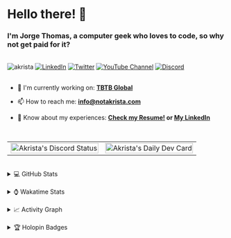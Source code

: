 # Hello there! 👋

### I'm Jorge Thomas, a computer geek who loves to code, so why not get paid for it?

</br>
<div align="left">
<img src="https://komarev.com/ghpvc/?username=akrista&label=Profile%20views&color=0e75b6&style=flat" alt="akrista" />
  <a href="https://www.linkedin.com/in/akrista/"><img src="https://img.shields.io/static/v1?logo=linkedin&style=flat&color=0072b1&label=LinkedIn&message=%E2%9B%B3"
      alt="LinkedIn"
    /></a>
  <a href="https://twitter.com/notakrista"><img src="https://img.shields.io/badge/follow-%40notakrista-1DA1F2?logo=twitter&style=flat&label=Twitter&color=0072b1&logoColor=ffffff"
      alt="Twitter"
    /></a>
    <a href="https://www.youtube.com/channel/UCXJa_ZGSEtalwFNbsupmjtg"><img alt="YouTube Channel" src="https://img.shields.io/youtube/channel/subscribers/UCXJa_ZGSEtalwFNbsupmjtg?style=flat&color=0072b1&logoColor=ffffff&logo=youtube&label=Youtube"></a>
      <a href="https://discordapp.com/users/Akrista#1410"><img alt="Discord" src="https://img.shields.io/discord/354241190947717120?style=flat&color=0072b1&logoColor=ffffff&logo=discord&label=Discord"></a>
  </br>
  </br>

- 🔭 I'm currently working on: **[TBTB Global](https://tbtb.global/)**

- 📫 How to reach me: **info@notakrista.com**

- 📄 Know about my experiences: **[Check my Resume!](https://drive.google.com/file/d/1bDduXngJVVVsnUU1-Z36JSxIotYRIbOf/view?usp=drive_link) or [My LinkedIn](https://linkedin.com/in/akrista/)**

</br>

<table style="border: none; border-collapse: collapse; width: 100%;">
<tr>
<td valign="top" width="50%" style="border: none;" align="center">

<a href="https://discordapp.com/users/Akrista#1410">
<img src="https://lanyard.cnrad.dev/api/130525871277735937" width="100%" style="max-width: 400px;" alt="Akrista's Discord Status" />
</a>

</td>
<td valign="top" width="50%" style="border: none;" align="center">

<a href="https://app.daily.dev/akrista">
<img src="https://api.daily.dev/devcards/v2/nQnOqdJn5BJngPoIsO4MP.png?type=wide&r=s7y" width="100%" style="max-width: 400px;" alt="Akrista's Daily Dev Card"/>
</a>

</td>
</tr>
</table>

</br>

<details>
<summary>💻 GitHub Stats</summary>

</br>

<a href="https://github.com/ryo-ma/github-profile-trophy">
<img src="https://github-profile-trophy.vercel.app/?username=akrista&theme=gruvbox&no-bg=true&row=2&column=3&no-frame=true" alt="akrista" />
</a>

</br>

<table style="border: none; border-collapse: collapse;">
<tr>
<td valign="top" width="50%" style="border: none;">
<a href="https://github.com/anuraghazra/github-readme-stats">
<img src="https://github-readme-stats.vercel.app/api?username=akrista&show_icons=true&locale=en&theme=gruvbox" alt="Akrista's Github Stats" />
</a>

</td>
<td valign="top" width="50%" style="border: none;">

<a href="https://github.com/anuraghazra/github-readme-stats">
<img src="https://github-readme-stats.vercel.app/api/top-langs/?username=akrista&show_icons=true&locale=en&theme=gruvbox&layout=compact" alt="Most Used Languages" />
</a>

</td>
</tr>
</table>

**GitHub Profile Stats are generated using [anuraghazra/github-readme-stats](https://github.com/anuraghazra/github-readme-stats)**

</br>
<a href="https://github.com/DenverCoder1/github-readme-streak-stats">
<img src="https://github-readme-streak-stats.herokuapp.com/?user=akrista&theme=gruvbox" alt="akrista" />
</a>
</br> 

**Streak stats are generated using [git.io/streak-stats](https://git.io/streak-stats)**

</details>

</br>

<details>
<summary>⌚ Wakatime Stats</summary>

</br>

<a href="https://github.com/anuraghazra/github-readme-stats">
<img src="https://github-readme-stats.vercel.app/api/wakatime?username=akrista&show_icons=true&locale=en&layout=compact&theme=gruvbox" alt="akrista" />
</a>

</br>

<!--START_SECTION:waka-->
![Code Time](http://img.shields.io/badge/Code%20Time-9%2C586%20hrs%2015%20mins-blue)

![Lines of code](https://img.shields.io/badge/From%20Hello%20World%20I%27ve%20Written-34.9%20million%20lines%20of%20code-blue)

**🐱 My GitHub Data** 

> 📦 521.2 kB Used in GitHub's Storage 
 > 
> 🏆 211 Contributions in the Year 2025
 > 
> 💼 Opted to Hire
 > 
> 📜 111 Public Repositories 
 > 
> 🔑 37 Private Repositories 
 > 
**I'm an Early 🐤** 

```text
🌞 Morning                2140 commits        █████░░░░░░░░░░░░░░░░░░░░   19.05 % 
🌆 Daytime                4159 commits        █████████░░░░░░░░░░░░░░░░   37.01 % 
🌃 Evening                4586 commits        ██████████░░░░░░░░░░░░░░░   40.82 % 
🌙 Night                  351 commits         █░░░░░░░░░░░░░░░░░░░░░░░░   03.12 % 
```
📅 **I'm Most Productive on Monday** 

```text
Monday                   2320 commits        █████░░░░░░░░░░░░░░░░░░░░   20.65 % 
Tuesday                  1665 commits        ████░░░░░░░░░░░░░░░░░░░░░   14.82 % 
Wednesday                1855 commits        ████░░░░░░░░░░░░░░░░░░░░░   16.51 % 
Thursday                 913 commits         ██░░░░░░░░░░░░░░░░░░░░░░░   08.13 % 
Friday                   1429 commits        ███░░░░░░░░░░░░░░░░░░░░░░   12.72 % 
Saturday                 1047 commits        ██░░░░░░░░░░░░░░░░░░░░░░░   09.32 % 
Sunday                   2007 commits        ████░░░░░░░░░░░░░░░░░░░░░   17.86 % 
```


📊 **This Week I Spent My Time On** 

```text
🕑︎ Time Zone: America/Caracas

💬 Programming Languages: 
Other                    120 hrs 50 mins     ████████████████████░░░░░   78.04 % 
SQL                      15 hrs 48 mins      ███░░░░░░░░░░░░░░░░░░░░░░   10.21 % 
Bash                     10 hrs 31 mins      ██░░░░░░░░░░░░░░░░░░░░░░░   06.80 % 
PHP                      2 hrs 20 mins       ░░░░░░░░░░░░░░░░░░░░░░░░░   01.52 % 
YAML                     2 hrs 12 mins       ░░░░░░░░░░░░░░░░░░░░░░░░░   01.42 % 

🔥 Editors: 
Google Calendar          106 hrs 37 mins     █████████████████░░░░░░░░   68.86 % 
Cursor                   21 hrs 57 mins      ████░░░░░░░░░░░░░░░░░░░░░   14.18 % 
Excel                    14 hrs 3 mins       ██░░░░░░░░░░░░░░░░░░░░░░░   09.08 % 
Neovim                   12 hrs 12 mins      ██░░░░░░░░░░░░░░░░░░░░░░░   07.89 % 

💻 Operating System: 
Unknown OS               106 hrs 37 mins     █████████████████░░░░░░░░   68.86 % 
Windows                  36 hrs 58 mins      ██████░░░░░░░░░░░░░░░░░░░   23.88 % 
Linux                    11 hrs 14 mins      ██░░░░░░░░░░░░░░░░░░░░░░░   07.26 % 
```

**I Mostly Code in PHP** 

```text
PHP                      15 repos            █████░░░░░░░░░░░░░░░░░░░░   20.27 % 
TypeScript               4 repos             █░░░░░░░░░░░░░░░░░░░░░░░░   05.41 % 
Astro                    3 repos             █░░░░░░░░░░░░░░░░░░░░░░░░   04.05 % 
Blade                    3 repos             █░░░░░░░░░░░░░░░░░░░░░░░░   04.05 % 
Rust                     3 repos             █░░░░░░░░░░░░░░░░░░░░░░░░   04.05 % 
```




 Last Updated on 24/10/2025 00:32:33 UTC
<!--END_SECTION:waka-->

**These Readme stats are generated using github action [awesome-readme-stats](https://github.com/anmol098/waka-readme-stats)**

_**NOTE:** Top languages does not indicate my skill level or anything like that. It is just a metric of which languages have been hosted by me on GitHub based on the usage across repositories. There are others which I haven't put up on GitHub._

</details>
</br>
<details>
<summary>📈 Activity Graph</summary>
</br>
<a href="https://github.com/ashutosh00710/github-readme-activity-graph"><img src="https://github-readme-activity-graph.vercel.app/graph?username=Akrista&theme=gruvbox" alt="akrista" /></a>
</br>
</details>
</br>
<details>
<summary>🏆 Holopin Badges</summary>
</br>

[![An image of @akrista's Holopin badges, which is a link to view their full Holopin profile](https://holopin.me/akrista)](https://holopin.io/@akrista)

</br>
</details>

</br>
